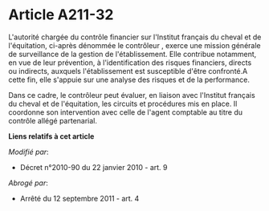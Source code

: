 # Article A211-32

L'autorité chargée du contrôle financier sur l'Institut français du cheval et de l'équitation, ci-après dénommée  le
contrôleur , exerce une mission générale de surveillance de la gestion de l'établissement. Elle contribue notamment, en vue
de leur prévention, à l'identification des risques financiers, directs ou indirects, auxquels l'établissement est susceptible
d'être confronté.A cette fin, elle s'appuie sur une analyse des risques et de la performance. 

Dans ce cadre, le contrôleur peut évaluer, en liaison avec l'Institut français du cheval et de l'équitation, les circuits et
procédures mis en place. Il coordonne son intervention avec celle de l'agent comptable au titre du contrôle allégé
partenarial.

**Liens relatifs à cet article**

_Modifié par_:

  - Décret n°2010-90 du 22 janvier 2010 - art. 9

_Abrogé par_:

  - Arrêté du 12 septembre 2011 - art. 4

